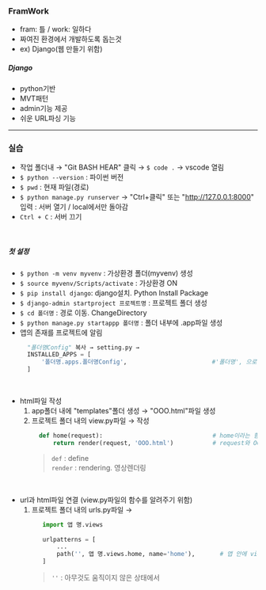 ### FramWork
- fram: 틀 / work: 일하다  
- 짜여진 환경에서 개발하도록 돕는것  
- ex) Django(웹 만들기 위함)  

##### Django
- python기반
- MVT패턴
- admin기능 제공
- 쉬운 URL파싱 기능

- - -  

### 실습

- 작업 폴더내 → "Git BASH HEAR" 클릭 → `$ code .` → vscode 열림  
- `$ python --version` : 파이썬 버전  
- `$ pwd` : 현재 파일(경로)  
- `$ python manage.py runserver` → "Ctrl+클릭" 또는 "http://127.0.0.1:8000" 입력 : 서버 열기 / local에서만 돌아감  
- `Ctrl + C` : 서버 끄기  

<br>

##### 첫 설정  
- `$ python -m venv myvenv` : 가상환경 폴더(myvenv) 생성  
- `$ source myvenv/Scripts/activate` : 가상환경 ON  
- `$ pip install django`: django설치. Python Install Package  
- `$ django-admin startproject 프로젝트명` : 프로젝트 폴더 생성  
- `$ cd 폴더명` : 경로 이동. ChangeDirectory  
- `$ python manage.py startappp 폴더명` : 폴더 내부에 .app파일 생성  
- 앱의 존재를 프로젝트에 알림  
  ```python 
    "폴더명Config" 복사 → setting.py →
    INSTALLED_APPS = [
        '폴더명.apps.폴더명Config',                        #'폴더명', 으로 적어도 상관없음
    ]
  ```  

<br>

- html파일 작성  
  1. app폴더 내에 "templates"폴더 생성 → "OOO.html"파일 생성  
  2. 프로젝트 폴더 내의 view.py파일 → 작성
      ```python
        def home(request):                               # home이라는 함수를 정의함. home은 request를 받아 무언가를 실행함
            return render(request, 'OOO.html')           # request와 OOO.html을 render하여 반환한다.
      ```  
      > `def` : define  
      > `render` : rendering. 영상렌더링  

<br>

- url과 html파일 연결 (view.py파일의 함수를 알려주기 위함)  
  1. 프로젝트 폴더 내의 urls.py파일 → 
     ```python
        import 앱 명.views
 
        urlpatterns = [
            ...
            path('', 앱 명.views.home, name='home'),       # 앱 안에 views안에  home이라는 함수를 가져온다
        ]
     ```  
     > `''` : 아무것도 움직이지 않은 상태에서  
     
